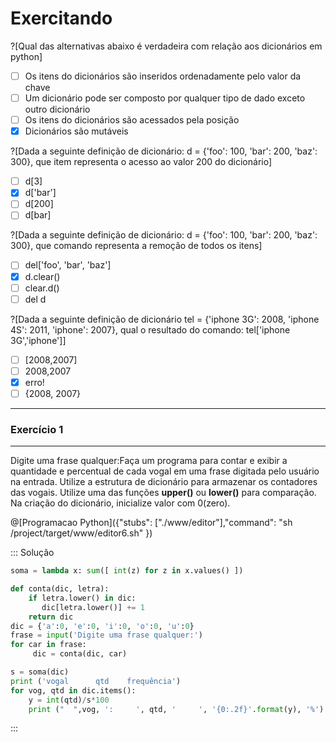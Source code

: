 # Exercitando

?[Qual das alternativas abaixo é verdadeira com relação aos dicionários em python]
-[ ] Os itens do dicionários são inseridos ordenadamente pelo valor da chave 
-[ ] Um dicionário pode ser composto por qualquer tipo de dado exceto outro dicionário
-[ ] Os itens do dicionários são acessados pela posição
-[x] Dicionários são mutáveis

?[Dada a seguinte definição de dicionário: d = {'foo': 100, 'bar': 200, 'baz': 300}, que item representa o acesso ao valor 200 do dicionário]
-[ ] d[3]
-[x] d['bar'] 
-[ ] d[200] 
-[ ] d[bar] 

?[Dada a seguinte definição de dicionário: d = {'foo': 100, 'bar': 200, 'baz': 300}, que comando representa a remoção de todos os itens]
-[ ] del['foo', 'bar', 'baz']
-[x] d.clear() 
-[ ] clear.d() 
-[ ] del d

?[Dada a seguinte definição de dicionário tel = {'iphone 3G': 2008, 'iphone 4S': 2011, 'iphone': 2007}, qual o resultado do comando: tel['iphone 3G','iphone']]
-[ ] [2008,2007]
-[ ] 2008,2007 
-[x] erro! 
-[ ] {2008, 2007} 

---

### Exercício 1
---

Digite uma frase qualquer:Faça um programa para contar e exibir a quantidade e percentual de cada vogal em uma frase digitada pelo usuário na entrada. Utilize a estrutura de dicionário para armazenar os contadores das vogais. Utilize uma das funções **upper()** ou **lower()** para comparação. Na criação do dicionário, inicialize valor com 0(zero).

@[Programacao Python]({"stubs": ["./www/editor"],"command": "sh /project/target/www/editor6.sh" })

::: Solução
``` python
soma = lambda x: sum([ int(z) for z in x.values() ])

def conta(dic, letra):
    if letra.lower() in dic:
       dic[letra.lower()] += 1
    return dic   
dic = {'a':0, 'e':0, 'i':0, 'o':0, 'u':0}
frase = input('Digite uma frase qualquer:')
for car in frase:
     dic = conta(dic, car)

s = soma(dic)  
print ('vogal      qtd    frequência')
for vog, qtd in dic.items():
    y = int(qtd)/s*100
    print ("  ",vog, ':     ', qtd, '     ', '{0:.2f}'.format(y), '%')

```
:::

